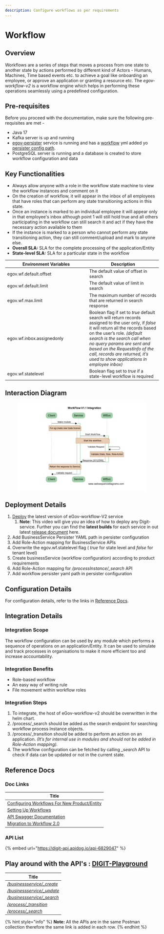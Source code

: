 ```yaml
---
description: Configure workflows as per requirements
---
```


# Workflow

## Overview

Workflows are a series of steps that moves a process from one state to another state by actions performed by different kind of Actors - Humans, Machines, Time based events etc. to achieve a goal like onboarding an employee, or approve an application or granting a resource etc. The _egov-workflow-v2_ is a workflow engine which helps in performing these operations seamlessly using a predefined configuration.

## Pre-requisites

Before you proceed with the documentation, make sure the following pre-requisites are met -

* Java 17
* Kafka server is up and running
* [egov-persister](../persister-service/) service is running and has a [workflow](https://github.com/egovernments/configs/blob/UNIFIED-DEV/egov-persister/egov-workflow-v2-persister.yml) yml added yo  [persister config path](https://github.com/egovernments/Digit-Core/blob/1022a4beec120df1be0f3f20065f13b698be2ecc/core-services/egov-persister/src/main/resources/application.properties#L45).
* PostgreSQL server is running and a database is created to store workflow configuration and data

## Key Functionalities

* Always allow anyone with a role in the workflow state machine to view the workflow instances and comment on it
* On the creation of workflow, it will appear in the inbox of all employees that have roles that can perform any state transitioning actions in this state.
* Once an instance is marked to an individual employee it will appear only in that employee's inbox although point 1 will still hold true and all others participating in the workflow can still search it and act if they have the necessary action available to them
* If the instance is marked to a person who cannot perform any state transitioning action, they can still comment/upload and mark to anyone else.
* **Overall SLA:** SLA for the complete processing of the application/Entity
* **State-level SLA:** SLA for a particular state in the workflow

<table><thead><tr><th width="255">Environment Variables</th><th>Description</th></tr></thead><tbody><tr><td>egov.wf.default.offset</td><td>The default value of offset in search</td></tr><tr><td>egov.wf.default.limit</td><td>The default value of limit in search</td></tr><tr><td>egov.wf.max.limit</td><td>The maximum number of records that are returned in search response</td></tr><tr><td>egov.wf.inbox.assignedonly</td><td>Boolean flag if set to <em>true</em> default search will return records assigned to the user only, if <em>false</em> it will return all the records based on the user’s role. <em>(default search is the search call when no query params are sent and based on the RequestInfo of the call, records are returned, it’s used to show applications in employee inbox)</em></td></tr><tr><td>egov.wf.statelevel</td><td>Boolean flag set to <em>true</em> if a state-level workflow is required</td></tr></tbody></table>

## Interaction Diagram

<div align="left">

<figure><img src="../../../.gitbook/assets/image (227).png" alt=""><figcaption></figcaption></figure>

</div>

## Deployment Details

1. [Deploy](../../../guides/installation-guide/digit-deployment/deployment-key-concepts/deploying-digit-services.md)  the latest version of eGov-workflow-V2 service
   1. **Note**: This video will give you an idea of how to deploy any Digit-service. Further you can find the **latest builds** for each service in out latest [release document](../../releases/digit-2.9-lts/service-build-updates.md) here.
2. Add BusinessService Persister YAML path in persister configuration
3. Add Role-Action mapping for BusinessService APIs
4. Overwrite the egov.wf.statelevel flag ( _true_ for state level and _false_ for tenant level)
5. Create businessService (workflow configuration) according to product requirements
6. Add Role-Action mapping for _/processInstance/\_search_ API
7. Add workflow persister yaml path in persister configuration

## Configuration Details

For configuration details, refer to the links in [Reference Docs](./#reference-docs).

## Integration Details

### Integration Scope

The workflow configuration can be used by any module which performs a sequence of operations on an application/Entity. It can be used to simulate and track processes in organisations to make it more efficient too and increase accountability.

### Integration Benefits

* Role-based workflow
* An easy way of writing rule
* File movement within workflow roles

### Integration Steps

1. To integrate, the host of eGov-workflow-v2 should be overwritten in the helm chart.
2. /process/\_search should be added as the search endpoint for searching workflow process Instance objects.
3. /process/\_transition should be added to perform an action on an application. _(It’s for internal use in modules and should not be added in Role-Action mapping)._
4. The workflow configuration can be fetched by calling _\_search_ API to check if data can be updated or not in the current state.

## Reference Docs

### Doc Links

| Title                                                                                                                                   |
| --------------------------------------------------------------------------------------------------------------------------------------- |
| [Configuring Workflows For New Product/Entity](configuring-workflows-for-an-entity.md)                                                  |
| [Setting Up Workflows](setting-up-workflows.md)                                                                                         |
| [API Swagger Documentation](https://github.com/egovernments/DIGIT-Specs/blob/grouped-service-contracts/Common%20Services/workflow.yaml) |
| [Migration to Workflow 2.0](migration-to-workflow-2.0.md)                                                                               |

### API List



{% embed url="https://digit-api.apidog.io/api-6829047" %}

## Play around with the API's : [DIGIT-Playground](https://digit-api.apidog.io/doc-507201)&#x20;

| Title                                                                                      |
| ------------------------------------------------------------------------------------------ |
| [_/businessservice/\_create_](https://www.getpostman.com/collections/8552e3de40c819e34190) |
| [_/businessservice/\_update_](https://www.getpostman.com/collections/8552e3de40c819e34190) |
| [_/businessservice/\_search_](https://www.getpostman.com/collections/8552e3de40c819e34190) |
| [_/process/\_transition_](https://www.getpostman.com/collections/8552e3de40c819e34190)     |
| [_/process/\_search_](https://www.getpostman.com/collections/8552e3de40c819e34190)         |

{% hint style="info" %}
**Note:** All the APIs are in the same Postman collection therefore the same link is added in each row.
{% endhint %}

